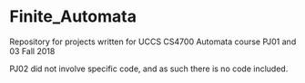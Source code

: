 # Finite_Automata
Repository for projects written for UCCS CS4700 Automata course PJ01 and 03 Fall 2018

PJ02 did not involve specific code, and as such there is no code included.
